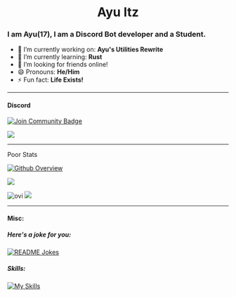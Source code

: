<h1 align="center"> Ayu Itz </h1>

### I am Ayu(17), I am a Discord Bot developer and a Student.

- 🔭 I’m currently working on: **Ayu's Utilities Rewrite**
- 🌱 I’m currently learning: **Rust**
- 👯 I’m looking for friends online!
- 😄 Pronouns: **He/Him**
- ⚡ Fun fact: **Life Exists!**

---
#### Discord

<a href="https://discord.gg/BrMtkWS8GS"><img src="https://img.shields.io/discord/733027681184251937.svg?style=flat&label=Join%20Community&color=7289DA" alt="Join Community Badge"/></a>


[![](https://discord.c99.nl/widget/theme-4/748053138354864229.png)](https://discord.gg/BrMtkWS8GS)


---
Poor Stats

[![Github Overview](https://github-readme-stats.vercel.app/api?username=iayushanand&include_all_commits=true&count_private=true&show_icons=true&line_height=20&title_color=b0b0b0&icon_color=9100d4&text_color=A1A1A1&bg_color=0,000000,550299)](https://github.com/iayushanand)

![](https://github-readme-streak-stats.herokuapp.com/?user=iayushanand&theme=dark&hide_border=false)

<img src="https://github-readme-stats.vercel.app/api/top-langs?username=iayushanand&show_icons=true&locale=en&layout=compact&theme=chartreuse-dark" alt="ovi" />


<img src="https://github-profile-trophy.vercel.app/?username=iayushanand&theme=juicyfresh&no-bg=true" />

---

#### Misc: <br>
##### Here's a joke for you:
<a href="https://readme-jokes.vercel.app"><img align="center" src="https://readme-jokes.vercel.app/api" alt="README Jokes"></a>

##### Skills:
[![My Skills](https://skillicons.dev/icons?i=py,html,css,mongodb,java,figma,discord,heroku,flask,fastapi,bots,bootstrap)](https://ayuitz.xyz)

<!-- ##### Socials: -->
